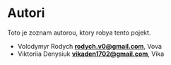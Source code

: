 # Autori

Toto je zoznam autorou, ktory robya tento pojekt.

- Volodymyr Rodych **rodych.v0@gmail.com**, Vova
- Viktoriia Denysiuk **vikaden1702@gmail.com**, Vika